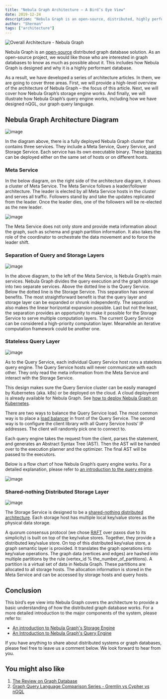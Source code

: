 ```yaml
---
title: "Nebula Graph Architecture — A Bird’s Eye View"
date: 2019-12-24
description: "Nebula Graph is an open-source, distributed, highly performant graph database. This article explains its technical architecture in detail."
author: "Sherman"
tags: ["architecture"]
---
```


![Overall Architecture - Nebula Graph](https://user-images.githubusercontent.com/57335825/87115631-a8852580-c228-11ea-877a-b48ba92fbb8b.png)

 Nebula Graph is an [open-source](https://en.wikipedia.org/wiki/Open-source_software) distributed graph database solution. As an open-source project, we would like those who are interested in graph databases to know as much as possible about it. This includes how Nebula Graph is designed and why it is a highly performant database.

As a result, we have developed a series of architecture articles. In them, we are going to cover three areas. First, we will provide a high-level overview of the architecture of Nebula Graph – the focus of this article. Next, we will cover how Nebula Graph’s storage engine works. And finally, we will illustrate how Nebula Graph’s query engine works, including how we have designed nQGL, our graph query language.

## Nebula Graph Architecture Diagram

![image](https://user-images.githubusercontent.com/38887077/76277232-1ba27d80-62c3-11ea-9389-cc1aca329c7b.png)

In the diagram above, there is a fully deployed Nebula Graph cluster that contains three services. They include a Meta Service, Query Service, and Storage Service. Each service has its own executable binary. These [binaries](https://github.com/vesoft-inc/nebula/releases) can be deployed either on the same set of hosts or on different hosts.

### Meta Service

In the below diagram, on the right side of the architecture diagram, it shows a cluster of Meta Service. The Meta Service follows a leader/follower architecture. The leader is elected by all Meta Service hosts in the cluster and serves all traffic. Followers stand by and take the updates replicated from the leader. Once the leader dies, one of the followers will be re-elected as the new leader.

![image](https://user-images.githubusercontent.com/38887077/76277238-1e9d6e00-62c3-11ea-9d10-8391c26b0b20.png)

The Meta Service does not only store and provide meta information about the graph, such as schema and graph partition information. It also takes the role of the coordinator to orchestrate the data movement and to force the leader shift.

### Separation of Query and Storage Layers

![image](https://user-images.githubusercontent.com/38887077/76277242-2230f500-62c3-11ea-8566-4b6be458adee.png)

In the above diagram, to the left of the Meta Service, is Nebula Graph’s main services. Nebula Graph divides the query execution and the graph storage into two separate services. Above the dotted line is the Query Service. Below the dotted line is the Storage Service.
This separation has several benefits. The most straightforward benefit is that the query layer and storage layer can be expanded or shrunk independently. The separation also makes the linear horizontal expansion possible. Last but not the least, the separation provides an opportunity to make it possible for the Storage Service to serve multiple computation layers.
The current Query Service can be considered a high-priority computation layer. Meanwhile an iterative computation framework could be another one.

### Stateless Query Layer

![image](https://user-images.githubusercontent.com/38887077/76277245-25c47c00-62c3-11ea-912b-5de3ce4e18fe.png)

As to the Query Service, each individual Query Service host runs a stateless query engine. The Query Service hosts will never communicate with each other. They only read the meta information from the Meta Service and interact with the Storage Service.

This design makes sure the Query Service cluster can be easily managed by Kubernetes (aka. k8s) or be deployed on the cloud. A cloud deployment is already available for Nebula Graph.
See [how to deploy Nebula Graph on Kubernetes](https://nebula-graph.io/posts/how-to-deploy-nebula-graph-in-kubernetes/).

There are two ways to balance the Query Service load. The most common way is to place a [load balancer](https://nebula-graph.io/posts/nebula-graph-storage-banlancing-data-migration/) in front of the Query Service. The second way is to configure the client library with all Query Service hosts’ IP addresses. The client will randomly pick one to connect to.

Each query engine takes the request from the client, parses the statement, and generates an Abstract Syntax Tree (AST). Then the AST will be handed over to the execution planner and the optimizer. The final AST will be passed to the executors.

Below is a flow chart of how Nebula Graph’s query engine works. For a detailed explanation, please refer to [an introduction to the query engine](https://nebula-graph.io/posts/nebula-graph-query-engine-overview/).

![image](https://user-images.githubusercontent.com/38887077/78201029-28318480-74c3-11ea-90ed-03e9c2ca25d4.png)

### Shared-nothing Distributed Storage Layer

![image](https://user-images.githubusercontent.com/38887077/78201059-3a132780-74c3-11ea-95a0-61249c1566a4.png)

The Storage Service is designed to be a [shared-nothing distributed architecture](https://en.wikipedia.org/wiki/Shared-nothing_architecture). Each storage host has multiple local key/value stores as the physical data storage.

A quorum consensus protocol (we chose [RAFT](https://raft.github.io/) over paxos due to its simplicity) is built on top of the key/value stores. Together, they provide a distributed key/value store. On top of this distributed key/value store, a graph semantic layer is provided. It translates the graph operations into key/value operations. The graph data (vertices and edges) are hashed into multiple partitions by the rule (vertex_id % the_number_of_partitions).
A partition is a virtual set of data in Nebula Graph. These partitions are allocated to all storage hosts. The allocation information is stored in the Meta Service and can be accessed by storage hosts and query hosts.

## Conclusion

This bird’s eye view into Nebula Graph covers the architecture to provide a basic understanding of how the distributed graph database works. For a more detailed introduction to the major components of the system, please refer to:

- [An introduction to Nebula Graph's Storage Engine](https://nebula-graph.io/posts/nebula-graph-storage-engine-overview/)
- [An Introduction to Nebula Graph's Query Engine](https://nebula-graph.io/posts/nebula-graph-query-engine-overview/)

If you have anything to share about distributed systems or graph databases, please feel free to leave us a comment below. We look forward to hear from you.

## You might also like

1. [The Review on Graph Database](https://nebula-graph.io/posts/review-on-graph-databases/)
1. [Graph Query Language Comparison Series - Gremlin vs Cypher vs nGQL](https://nebula-graph.io/posts/graph-query-language-comparison-cypher-gremlin-ngql/)

